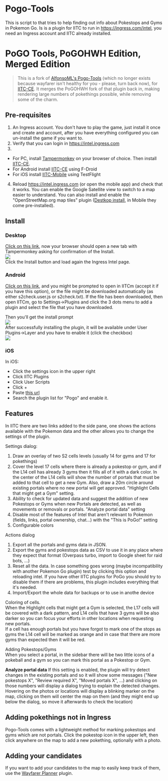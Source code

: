 # Pogo-Tools
This is script to that tries to help finding out info about Pokestops and Gyms in Pokemon Go. Is is a plugin for IITC to run in https://ingress.com/intel, you need an Ingress account and IITC already installed.

# PoGO Tools, PoGOHWH Edition, Merged Edition

>  This is a fork of [AlfonsoML's Pogo-Tools](https://gitlab.com/AlfonsoML/pogo-s2/) (which no longer exists because wayfarer isn't healthy for you - please, turn back now), for [IITC-CE](https://iitc.app/). It merges the PoGOHWH fork of that plugin back in, making rendering large numbers of pokethings possible, while removing some of the charm.

## Pre-requisites
  1. An Ingress account. You don't have to play the game, just install it once and create and account, after you have everything configured you can un-install the game if you want to.
  2. Verify that you can login in https://intel.ingress.com
  3.
* For PC, install [Tampermonkey](https://tampermonkey.net/) on your browser of choice. Then install  [IITC-CE](https://iitc.app/build/release/total-conversion-build.user.js).
* For Android install [IITC-CE](https://f-droid.org/packages/org.exarhteam.iitc_mobile/) using F-Droid
* For iOS install [IITC-Mobile](https://testflight.apple.com/join/UOHpFy01) using TestFlight
4. Reload https://intel.ingress.com (or open the mobile app) and check that it works. You can enable the Google Satellite view to switch to a map easier to understand. You can also install and enable the "OpenStreetMap.org map tiles" plugin ([Destkop install](https://iitc.app/build/release/plugins/basemap-openstreetmap.user.js), in Mobile they come pre-installed).
 
## Install
### Desktop
<a href='https://gitlab.com/NvlblNm/pogo-s2/raw/master/s2check.user.js?inline=false'>Click on this link</a>, now your browser should open a new tab with Tampermonkey asking for confirmation of the Install.   
<img src="https://gitlab.com/NvlblNm/pogo-s2/raw/master/assets/tampermonkey_install.png">  
Click the Install button and load again the Ingress Intel page. 

### Android
<a href='https://gitlab.com/NvlblNm/pogo-s2/raw/master/s2check.user.js?inline=false'>Click on this link</a>, and you might be prompted to open in IITCm (accept it if you have this option), or the file might be downloaded automatically (as either s2check.user.js or s2check.txt).
If the file has been downloaded, then open IITCm, go to Settings->Plugins and click the 3 dots menu to add a plugin and select the file that you have downloaded.   

Then you'll get the install prompt  
<img src="https://gitlab.com/NvlblNm/pogo-s2/raw/master/assets/install_prompt.jpg">  
After successfully installing the plugin, it will be available under User Plugins->Layer and you have to enable it (click the checkbox)  
<img src="https://gitlab.com/NvlblNm/pogo-s2/raw/master/assets/enable_plugin.jpg">  

### iOS
In iOS:
- Click the settings icon in the upper right
- Click IITC Plugins
- Click User Scripts
- Click +
- Paste [this url](https://gitlab.com/NvlblNm/pogo-s2/raw/master/s2check.user.js)
- Search the plugin list for "Pogo" and enable it.

## Features
In IITC there are two links added to the side pane, one shows the actions available with the Pokemon data and the other allows you to change the settings of the plugin.
 
Settings dialog:
  1. Draw an overlay of two S2 cells levels (usually 14 for gyms and 17 for pokethings)
  2. Cover the level 17 cells where there is already a pokestop or gym, and if the L14 cell has already 3 gyms then it fills all of it with a dark color. In the center of the L14 cells will show the number of portals that must be added to that cell to get a new Gym. Also, draw a 20m circle around existing portals where no new portal will get approved. "Highlight Cells that might get a Gym" setting.
  3. Ability to check for updated data and suggest the addition of new Pokestops or Gyms when new Portals are detected, as well as movements or removals or portals. "Analyze portal data" setting
  4. Disable most of the features of Intel that aren't relevant to Pokemon (fields, links, portal ownership, chat...) with the "This is PoGo!" setting
  5. Configurable colors
  
Actions dialog
  1. Export all the portals and gyms data in JSON.
  2. Export the gyms and pokestops data as CSV to use it in any place where they expect that format (Overpass turbo, import to Google sheet for raid bots, ...)
  3. Reset all the data. In case something goes wrong (maybe incompatibility with another Pokemon Go plugin) test by clicking this option and reloading intel. If you have other IITC plugins for PoGo you should try to disable them if there are problems, this plugin includes everything that it's needed.  
  4. Import/Export the whole data for backups or to use in anothe device


Coloring of cells.  
When the Highlight cells that might get a Gym is selected, the L17 cells will be covered with a dark pattern, and L14 cells that have 3 gyms will be also darker so you can focus your efforts in other locations when requesting new portals.  
If a cell has enough portals but you have forgot to mark one of the stops as gyms the L14 cell will be marked as orange and in case that there are more gyms than expected then it will be red.
 
Adding Pokestops/Gyms  
When you select a portal, in the sidebar there will be two little icons of a pokeball and a gym so you can mark this portal as a Pokestop or Gym.  

**Analyze portal data**
If this setting is enabled, the plugin will try detect changes in the existing portals and so it will show some messages ("New pokestops X", "Review required X", "Moved portals X", ...) and clicking on those numbers will display a dialog trying to explain the detected changes. Hovering on the photos or locations will display a blinking marker on the map, clicking on them will center the map on them (and they might end up below the dialog, so move it afterwards to check the location)

## Adding pokethings not in Ingress
Pogo-Tools comes with a lightweight method for marking pokestops and gyms which are not portals. Click the pokestop icon in the upper left, then click anywhere on the map to add a new pokething, optionally with a photo.

## Adding your candidates
If you want to add your candidates to the map to easily keep track of them, use the [Wayfarer Planner](https://gitlab.com/NvlblNm/wayfarer/) plugin.

